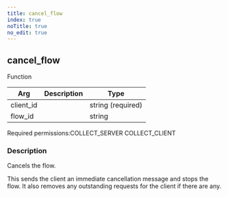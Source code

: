 ```yaml
---
title: cancel_flow
index: true
noTitle: true
no_edit: true
---
```




<div class="vql_item"></div>


## cancel_flow
<span class='vql_type label label-warning pull-right page-header'>Function</span>



<div class="vqlargs"></div>

Arg | Description | Type
----|-------------|-----
client_id||string (required)
flow_id||string

<span class="permission_list vql_type">Required permissions:</span><span class="permission_list linkcolour label label-important">COLLECT_SERVER</span>
<span class="permission_list linkcolour label label-important">COLLECT_CLIENT</span>

### Description

Cancels the flow.

This sends the client an immediate cancellation message and stops
the flow. It also removes any outstanding requests for the client
if there are any.


